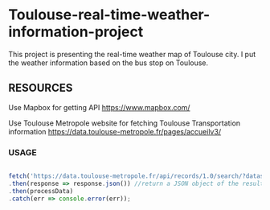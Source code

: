 # Toulouse-real-time-weather-information-project

This project is presenting the real-time weather map of Toulouse city.
I put the weather information based on the bus stop on Toulouse.

## RESOURCES
Use Mapbox for getting API https://www.mapbox.com/ 

Use Toulouse Metropole website for fetching Toulouse Transportation information https://data.toulouse-metropole.fr/pages/accueilv3/

### USAGE
``` javascript

fetch('https://data.toulouse-metropole.fr/api/records/1.0/search/?dataset=stations-meteo-en-place&rows=54')
.then(response => response.json()) //return a JSON object of the result
.then(processData)
.catch(err => console.error(err));

```


